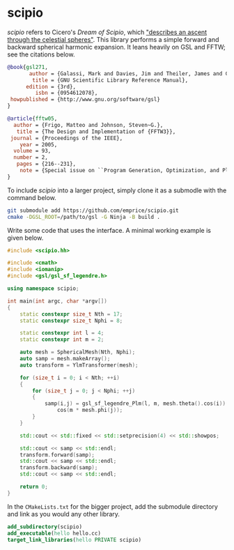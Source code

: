 scipio
======

*scipio* refers to Cicero's *Dream of Scipio*, which ["describes an ascent through the celestial spheres"](https://en.wikipedia.org/wiki/Celestial_spheres#Literary_and_visual_expressions). This library performs a simple forward and backward spherical harmonic expansion. It leans heavily on GSL and FFTW; see the citations below.

```bib
@book{gsl271,
       author = {Galassi, Mark and Davies, Jim and Theiler, James and Gough, Brian and Priedhorsky, Reid and Jungman, Gerard and Booth, Michael and Rossi, Fabrice and Piccardi, Simone and Perassi, Carlo and Dan, Ho-Jin and Jaroszewicz, Szymon and Darnis, Nicolas and Keskitalo, Tuomo and Alxneit, Ivo and Stover, Jason~H. and Alken, Patrick and Ulerich, Rhys and Holoborodko, Pavel and Gonnet, Pedro},
        title = {GNU Scientific Library Reference Manual},
      edition = {3rd},
         isbn = {0954612078},
 howpublished = {http://www.gnu.org/software/gsl}
}

@article{fftw05,
  author = {Frigo, Matteo and Johnson, Steven~G.},
   title = {The Design and Implementation of {FFTW3}},
 journal = {Proceedings of the IEEE},
    year = 2005,
  volume = 93,
  number = 2,
   pages = {216--231},
    note = {Special issue on ``Program Generation, Optimization, and Platform Adaptation''}
}
```

To include *scipio* into a larger project, simply clone it as a submodle
with the command below.

```sh
git submodule add https://github.com/emprice/scipio.git
cmake -DGSL_ROOT=/path/to/gsl -G Ninja -B build .
```

Write some code that uses the interface. A minimal working example is
given below.

```cpp
#include <scipio.hh>

#include <cmath>
#include <iomanip>
#include <gsl/gsl_sf_legendre.h>

using namespace scipio;

int main(int argc, char *argv[])
{
    static constexpr size_t Nth = 17;
    static constexpr size_t Nphi = 8;

    static constexpr int l = 4;
    static constexpr int m = 2;

    auto mesh = SphericalMesh(Nth, Nphi);
    auto samp = mesh.makeArray();
    auto transform = YlmTransformer(mesh);

    for (size_t i = 0; i < Nth; ++i)
    {
        for (size_t j = 0; j < Nphi; ++j)
        {
            samp(i,j) = gsl_sf_legendre_Plm(l, m, mesh.theta().cos(i)) *
                cos(m * mesh.phi(j));
        }
    }

    std::cout << std::fixed << std::setprecision(4) << std::showpos;

    std::cout << samp << std::endl;
    transform.forward(samp);
    std::cout << samp << std::endl;
    transform.backward(samp);
    std::cout << samp << std::endl;

    return 0;
}
```

In the `CMakeLists.txt` for the bigger project, add the submodule
directory and link as you would any other library.

```cmake
add_subdirectory(scipio)
add_executable(hello hello.cc)
target_link_libraries(hello PRIVATE scipio)
```

<!-- vim: set ft=markdown: -->

